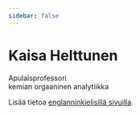 ```yaml
---
sidebar: false
---
```

# Kaisa Helttunen

Apulaisprofessori<br>
kemian orgaaninen analytiikka

Lisää tietoa [englanninkielisillä sivuilla](/).